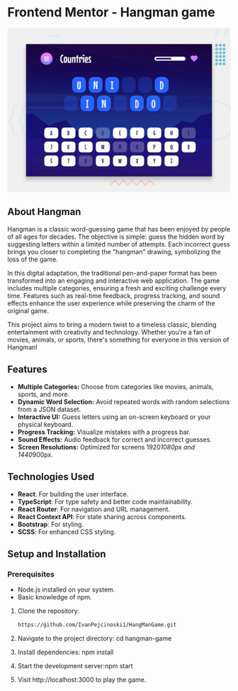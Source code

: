 # Frontend Mentor - Hangman game

![Design preview for the Hangman game coding challenge](./preview.jpg)

## **About Hangman**

Hangman is a classic word-guessing game that has been enjoyed by people of all ages for decades. The objective is simple: guess the hidden word by suggesting letters within a limited number of attempts. Each incorrect guess brings you closer to completing the "hangman" drawing, symbolizing the loss of the game.

In this digital adaptation, the traditional pen-and-paper format has been transformed into an engaging and interactive web application. The game includes multiple categories, ensuring a fresh and exciting challenge every time. Features such as real-time feedback, progress tracking, and sound effects enhance the user experience while preserving the charm of the original game.

This project aims to bring a modern twist to a timeless classic, blending entertainment with creativity and technology. Whether you're a fan of movies, animals, or sports, there's something for everyone in this version of Hangman!

## **Features**

- **Multiple Categories:** Choose from categories like movies, animals, sports, and more.
- **Dynamic Word Selection:** Avoid repeated words with random selections from a JSON dataset.
- **Interactive UI:** Guess letters using an on-screen keyboard or your physical keyboard.
- **Progress Tracking:** Visualize mistakes with a progress bar.
- **Sound Effects:** Audio feedback for correct and incorrect guesses.
- **Screen Resolutions:** Optimized for screens 1920*1080px and 1440*900px.

## **Technologies Used**

- **React**: For building the user interface.
- **TypeScript**: For type safety and better code maintainability.
- **React Router**: For navigation and URL management.
- **React Context API**: For state sharing across components.
- **Bootstrap**: For styling.
- **SCSS**: For enhanced CSS styling.

## **Setup and Installation**

### Prerequisites

- Node.js installed on your system.
- Basic knowledge of npm.

1. Clone the repository:

   ```bash
   https://github.com/IvanPejcinoski1/HangManGame.git

   ```

2. Navigate to the project directory: cd hangman-game
3. Install dependencies: npm install
4. Start the development server:npm start
5. Visit http://localhost:3000 to play the game.
